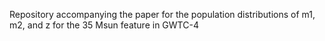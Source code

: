 Repository accompanying the paper for the population distributions of m1, m2, and z for the 35 Msun feature in GWTC-4
